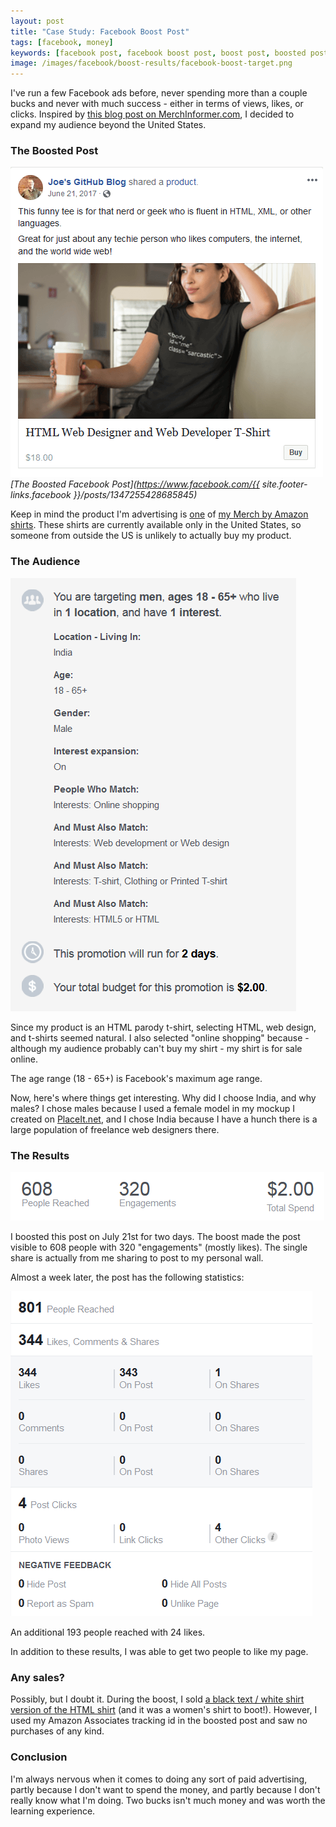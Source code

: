 ```yaml
---
layout: post
title: "Case Study: Facebook Boost Post"
tags: [facebook, money]
keywords: [facebook post, facebook boost post, boost post, boosted post, t-shirt, shirt]
image: /images/facebook/boost-results/facebook-boost-target.png
---
```


I've run a few Facebook ads before, never spending more than a couple bucks and never with much success - either in terms of views, likes, or clicks. Inspired by [this blog post on MerchInformer.com](https://merchinformer.com/how-to-run-facebook-ads-to-merch-by-amazon-listings/), I decided to expand my audience beyond the United States.

### The Boosted Post

![The Boosted Facebook Post](/images/facebook/boost-results/facebook-boosted-post.png "The Boosted Facebook Post")
*[The Boosted Facebook Post](https://www.facebook.com/{{ site.footer-links.facebook }}/posts/1347255428685845)*

Keep in mind the product I'm advertising is [one](https://www.amazon.com/dp/B072J3XZMP/?tag=hendrixjoseph-20) of [my Merch by Amazon shirts](https://www.joehxblog.com/t-shirts/). These shirts are currently available only in the United States, so someone from outside the US is unlikely to actually buy my product.

### The Audience

![Facebook Boost Audience](/images/facebook/boost-results/facebook-boost-target.png "Facebook Boost Audience")

Since my product is an HTML parody t-shirt, selecting HTML, web design, and t-shirts seemed natural. I also selected "online shopping" because - although my audience probably can't buy my shirt - my shirt is for sale online.

The age range (18 - 65+) is Facebook's maximum age range.

Now, here's where things get interesting. Why did I choose India, and why males? I chose males because I used a female model in my mockup I created on [PlaceIt.net](https://placeit.net/), and I chose India because I have a hunch there is a large population of freelance web designers there.

### The Results

![Facebook Boost Results](/images/facebook/boost-results/facebook-boost-results.png "Facebook Boost Results")

I boosted this post on July 21st for two days. The boost made the post visible to 608 people with 320 "engagements" (mostly likes). The single share is actually from me sharing to post to my personal wall. 

Almost a week later, the post has the following statistics:

![Facebook Post Results](/images/facebook/boost-results/facebook-post-results.png "Facebook Post Results")

An additional 193 people reached with 24 likes.

In addition to these results, I was able to get two people to like my page.

### Any sales?

Possibly, but I doubt it. During the boost, I sold [a black text / white shirt version of the HTML shirt](https://www.amazon.com/dp/B071WKG3SV/?tag=hendrixjoseph-20) (and it was a women's shirt to boot!). However, I used my Amazon Associates tracking id in the boosted post and saw no purchases of any kind.

### Conclusion

I'm always nervous when it comes to doing any sort of paid advertising, partly because I don't want to spend the money, and partly because I don't really know what I'm doing. Two bucks isn't much money and was worth the learning experience.
